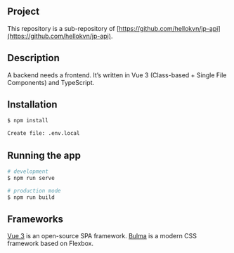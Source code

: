 ## Project

This repository is a sub-repository of [https://github.com/hellokvn/jp-api](https://github.com/hellokvn/jp-api).

## Description

A backend needs a frontend. It’s written in Vue 3 (Class-based + Single File Components) and TypeScript.

## Installation

```bash
$ npm install

Create file: .env.local
```

## Running the app

```bash
# development
$ npm run serve

# production mode
$ npm run build
```

## Frameworks

[Vue 3](https://github.com/vuejs/vue) is an open-source SPA framework.
[Bulma](https://github.com/jgthms/bulma) is a modern CSS framework based on Flexbox.
